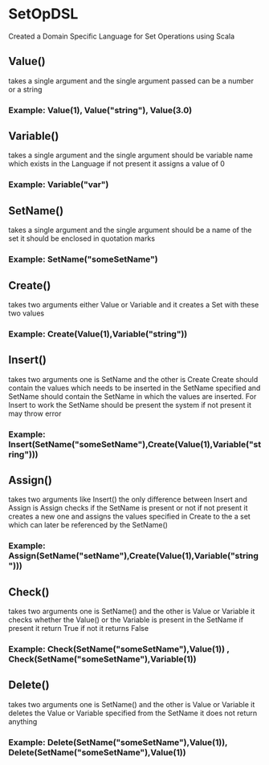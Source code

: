 # SetOpDSL

Created a Domain Specific Language for Set Operations using Scala

## Value()
takes a single argument and the single argument passed can be a number or a string 
### Example: Value(1), Value("string"), Value(3.0)

## Variable() 
takes a single argument and the single argument should be variable name which exists in the Language if not present it assigns a value of 0
### Example: Variable("var")

## SetName() 
takes a single argument and the single argument should be a name of the set it should be enclosed in quotation marks 
### Example: SetName("someSetName")

## Create() 
takes two arguments either Value or Variable and it creates a Set with these two values 
### Example: Create(Value(1),Variable("string")) 

## Insert() 
takes two arguments one is SetName and the other is Create Create should contain the values which needs to be inserted in the SetName specified and SetName should contain the SetName in which the values are inserted. For Insert to work the SetName should be present the system if not present it may throw error
### Example: Insert(SetName("someSetName"),Create(Value(1),Variable("string")))

## Assign() 
takes two arguments like Insert() the only difference between Insert and Assign is Assign checks if the SetName is present or not if not present it creates a new one 
and assigns the values specified in Create to the a set which can later be referenced by the SetName() 
### Example: Assign(SetName("setName"),Create(Value(1),Variable("string")))

## Check() 
takes two arguments one is SetName() and the other is Value or Variable it checks whether the Value() or the Variable is present in the SetName if present it return True if not it returns False
### Example: Check(SetName("someSetName"),Value(1)) , Check(SetName("someSetName"),Variable(1))

## Delete() 
takes two arguments one is SetName() and the other is Value or Variable it deletes the Value or Variable specified from the SetName it does not return anything
### Example: Delete(SetName("someSetName"),Value(1)), Delete(SetName("someSetName"),Value(1))




